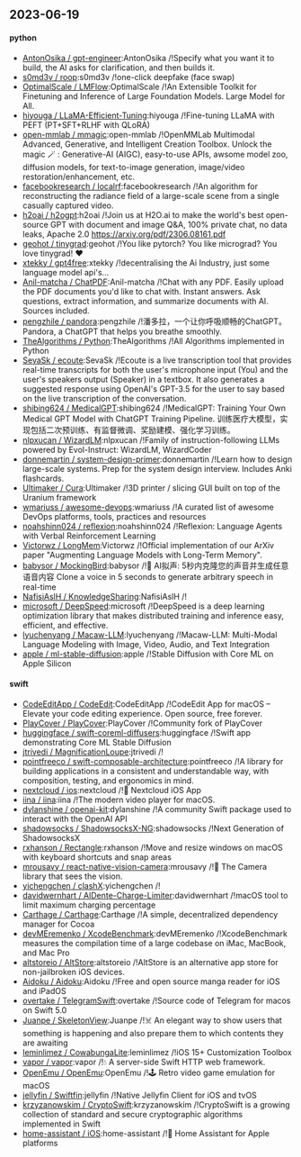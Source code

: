 ## 2023-06-19

#### python
* [AntonOsika / gpt-engineer](https://github.com/AntonOsika/gpt-engineer):AntonOsika /!Specify what you want it to build, the AI asks for clarification, and then builds it.
* [s0md3v / roop](https://github.com/s0md3v/roop):s0md3v /!one-click deepfake (face swap)
* [OptimalScale / LMFlow](https://github.com/OptimalScale/LMFlow):OptimalScale /!An Extensible Toolkit for Finetuning and Inference of Large Foundation Models. Large Model for All.
* [hiyouga / LLaMA-Efficient-Tuning](https://github.com/hiyouga/LLaMA-Efficient-Tuning):hiyouga /!Fine-tuning LLaMA with PEFT (PT+SFT+RLHF with QLoRA)
* [open-mmlab / mmagic](https://github.com/open-mmlab/mmagic):open-mmlab /!OpenMMLab Multimodal Advanced, Generative, and Intelligent Creation Toolbox. Unlock the magic
🪄
: Generative-AI (AIGC), easy-to-use APIs, awsome model zoo, diffusion models, for text-to-image generation, image/video restoration/enhancement, etc.
* [facebookresearch / localrf](https://github.com/facebookresearch/localrf):facebookresearch /!An algorithm for reconstructing the radiance field of a large-scale scene from a single casually captured video.
* [h2oai / h2ogpt](https://github.com/h2oai/h2ogpt):h2oai /!Join us at H2O.ai to make the world's best open-source GPT with document and image Q&A, 100% private chat, no data leaks, Apache 2.0 https://arxiv.org/pdf/2306.08161.pdf
* [geohot / tinygrad](https://github.com/geohot/tinygrad):geohot /!You like pytorch? You like micrograd? You love tinygrad!
❤️
* [xtekky / gpt4free](https://github.com/xtekky/gpt4free):xtekky /!decentralising the Ai Industry, just some language model api's...
* [Anil-matcha / ChatPDF](https://github.com/Anil-matcha/ChatPDF):Anil-matcha /!Chat with any PDF. Easily upload the PDF documents you'd like to chat with. Instant answers. Ask questions, extract information, and summarize documents with AI. Sources included.
* [pengzhile / pandora](https://github.com/pengzhile/pandora):pengzhile /!潘多拉，一个让你呼吸顺畅的ChatGPT。Pandora, a ChatGPT that helps you breathe smoothly.
* [TheAlgorithms / Python](https://github.com/TheAlgorithms/Python):TheAlgorithms /!All Algorithms implemented in Python
* [SevaSk / ecoute](https://github.com/SevaSk/ecoute):SevaSk /!Ecoute is a live transcription tool that provides real-time transcripts for both the user's microphone input (You) and the user's speakers output (Speaker) in a textbox. It also generates a suggested response using OpenAI's GPT-3.5 for the user to say based on the live transcription of the conversation.
* [shibing624 / MedicalGPT](https://github.com/shibing624/MedicalGPT):shibing624 /!MedicalGPT: Training Your Own Medical GPT Model with ChatGPT Training Pipeline. 训练医疗大模型，实现包括二次预训练、有监督微调、奖励建模、强化学习训练。
* [nlpxucan / WizardLM](https://github.com/nlpxucan/WizardLM):nlpxucan /!Family of instruction-following LLMs powered by Evol-Instruct: WizardLM, WizardCoder
* [donnemartin / system-design-primer](https://github.com/donnemartin/system-design-primer):donnemartin /!Learn how to design large-scale systems. Prep for the system design interview. Includes Anki flashcards.
* [Ultimaker / Cura](https://github.com/Ultimaker/Cura):Ultimaker /!3D printer / slicing GUI built on top of the Uranium framework
* [wmariuss / awesome-devops](https://github.com/wmariuss/awesome-devops):wmariuss /!A curated list of awesome DevOps platforms, tools, practices and resources
* [noahshinn024 / reflexion](https://github.com/noahshinn024/reflexion):noahshinn024 /!Reflexion: Language Agents with Verbal Reinforcement Learning
* [Victorwz / LongMem](https://github.com/Victorwz/LongMem):Victorwz /!Official implementation of our ArXiv paper "Augmenting Language Models with Long-Term Memory".
* [babysor / MockingBird](https://github.com/babysor/MockingBird):babysor /!🚀
AI拟声: 5秒内克隆您的声音并生成任意语音内容 Clone a voice in 5 seconds to generate arbitrary speech in real-time
* [NafisiAslH / KnowledgeSharing](https://github.com/NafisiAslH/KnowledgeSharing):NafisiAslH /!
* [microsoft / DeepSpeed](https://github.com/microsoft/DeepSpeed):microsoft /!DeepSpeed is a deep learning optimization library that makes distributed training and inference easy, efficient, and effective.
* [lyuchenyang / Macaw-LLM](https://github.com/lyuchenyang/Macaw-LLM):lyuchenyang /!Macaw-LLM: Multi-Modal Language Modeling with Image, Video, Audio, and Text Integration
* [apple / ml-stable-diffusion](https://github.com/apple/ml-stable-diffusion):apple /!Stable Diffusion with Core ML on Apple Silicon

#### swift
* [CodeEditApp / CodeEdit](https://github.com/CodeEditApp/CodeEdit):CodeEditApp /!CodeEdit App for macOS – Elevate your code editing experience. Open source, free forever.
* [PlayCover / PlayCover](https://github.com/PlayCover/PlayCover):PlayCover /!Community fork of PlayCover
* [huggingface / swift-coreml-diffusers](https://github.com/huggingface/swift-coreml-diffusers):huggingface /!Swift app demonstrating Core ML Stable Diffusion
* [jtrivedi / MagnificationLoupe](https://github.com/jtrivedi/MagnificationLoupe):jtrivedi /!
* [pointfreeco / swift-composable-architecture](https://github.com/pointfreeco/swift-composable-architecture):pointfreeco /!A library for building applications in a consistent and understandable way, with composition, testing, and ergonomics in mind.
* [nextcloud / ios](https://github.com/nextcloud/ios):nextcloud /!📱
Nextcloud iOS App
* [iina / iina](https://github.com/iina/iina):iina /!The modern video player for macOS.
* [dylanshine / openai-kit](https://github.com/dylanshine/openai-kit):dylanshine /!A community Swift package used to interact with the OpenAI API
* [shadowsocks / ShadowsocksX-NG](https://github.com/shadowsocks/ShadowsocksX-NG):shadowsocks /!Next Generation of ShadowsocksX
* [rxhanson / Rectangle](https://github.com/rxhanson/Rectangle):rxhanson /!Move and resize windows on macOS with keyboard shortcuts and snap areas
* [mrousavy / react-native-vision-camera](https://github.com/mrousavy/react-native-vision-camera):mrousavy /!📸
The Camera library that sees the vision.
* [yichengchen / clashX](https://github.com/yichengchen/clashX):yichengchen /!
* [davidwernhart / AlDente-Charge-Limiter](https://github.com/davidwernhart/AlDente-Charge-Limiter):davidwernhart /!macOS tool to limit maximum charging percentage
* [Carthage / Carthage](https://github.com/Carthage/Carthage):Carthage /!A simple, decentralized dependency manager for Cocoa
* [devMEremenko / XcodeBenchmark](https://github.com/devMEremenko/XcodeBenchmark):devMEremenko /!XcodeBenchmark measures the compilation time of a large codebase on iMac, MacBook, and Mac Pro
* [altstoreio / AltStore](https://github.com/altstoreio/AltStore):altstoreio /!AltStore is an alternative app store for non-jailbroken iOS devices.
* [Aidoku / Aidoku](https://github.com/Aidoku/Aidoku):Aidoku /!Free and open source manga reader for iOS and iPadOS
* [overtake / TelegramSwift](https://github.com/overtake/TelegramSwift):overtake /!Source code of Telegram for macos on Swift 5.0
* [Juanpe / SkeletonView](https://github.com/Juanpe/SkeletonView):Juanpe /!☠️
An elegant way to show users that something is happening and also prepare them to which contents they are awaiting
* [leminlimez / CowabungaLite](https://github.com/leminlimez/CowabungaLite):leminlimez /!iOS 15+ Customization Toolbox
* [vapor / vapor](https://github.com/vapor/vapor):vapor /!💧
A server-side Swift HTTP web framework.
* [OpenEmu / OpenEmu](https://github.com/OpenEmu/OpenEmu):OpenEmu /!🕹
Retro video game emulation for macOS
* [jellyfin / Swiftfin](https://github.com/jellyfin/Swiftfin):jellyfin /!Native Jellyfin Client for iOS and tvOS
* [krzyzanowskim / CryptoSwift](https://github.com/krzyzanowskim/CryptoSwift):krzyzanowskim /!CryptoSwift is a growing collection of standard and secure cryptographic algorithms implemented in Swift
* [home-assistant / iOS](https://github.com/home-assistant/iOS):home-assistant /!📱
Home Assistant for Apple platforms
